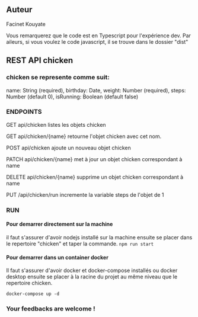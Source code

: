 ## Auteur
Facinet Kouyate

Vous remarquerez que le code est en Typescript pour l'expérience dev.
Par aileurs, si vous voulez le code javascript, il se trouve dans le dossier "dist"

## REST API chicken

### chicken se represente comme suit:
name: String (required),
birthday: Date,
weight: Number (required),
steps: Number (default 0),
isRunning: Boolean (default false)

### ENDPOINTS

GET api/chicken listes les objets chicken

GET api/chicken/{name}  retourne l'objet chicken avec cet nom.

POST api/chicken ajoute un nouveau objet chicken

PATCH api/chicken/{name} met à jour un objet chicken correspondant à name

DELETE api/chicken/{name} supprime un objet chicken correspondant à name

PUT /api/chicken/run incremente la variable steps de l'objet de 1


### RUN

#### Pour demarrer directement sur la machine
il faut s'assurer d'avoir nodejs installé sur la machine ensuite se placer dans le repertoire "chicken" et taper la commande.
  ``` npm run start ```

#### Pour demarrer dans un container docker
Il faut s'assurer d'avoir docker et docker-compose installés ou docker desktop
ensuite se placer à la racine du projet au même niveau que le repertoire chicken.

``` docker-compose up -d ```

### Your feedbacks are welcome !
